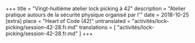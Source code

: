 +++
title = "Vingt-huitième atelier lock picking à 42"
description = "Atelier pratique autours de la sécurité physique organisé par l'"
date = 2018-10-25
[extra]
place = "Heart of Code (42)"
untranslated = "activités/lock-picking/session-42-28.fr.md"
translations = [
    "activités/lock-picking/session-42-28.fr.md"
]
+++
